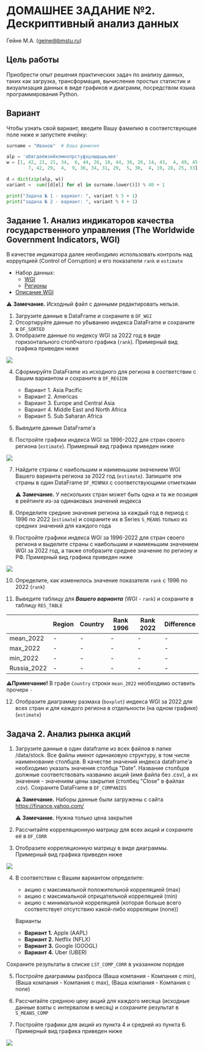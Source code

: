 # ДОМАШНЕЕ ЗАДАНИЕ №2. Дескриптивный анализ данных

Гейне М.А. (geine@bmstu.ru)

## Цель работы

Приобрести опыт решения практических задач по анализу данных, таких как загрузка, трансформация, вычисление простых статистик и визуализация данных в виде графиков и диаграмм, посредством языка программирования Python.

## Вариант

Чтобы узнать свой вариант, введите Вашу фамилию в соответствующее поле ниже и запустите ячейку:

```python
surname = "Иванов"  # Ваша фамилия

alp = 'абвгдеёжзийклмнопрстуфхцчшщъыьэюя'
w = [1, 42, 21, 21, 34,  6, 44, 26, 18, 44, 38, 26, 14, 43,  4, 49, 45,
        7, 42, 29,  4,  9, 36, 34, 31, 29,  5, 30,  4, 19, 28, 25, 33]

d = dict(zip(alp, w))
variant =  sum([d[el] for el in surname.lower()]) % 40 + 1

print("Задача № 1 - вариант: ", variant % 5 + 1)
print("задача № 2 - вариант: ", variant % 4 + 1)
```

## Задание 1. Анализ индикаторов качества государственного управления (The Worldwide Government Indicators, WGI)

В качестве индикатора далее необходимо использовать контроль над коррупцией (Control of Corruption) и его показатели `rank` и `estimate`

- Набор данных:
    - [WGI](data/wgidataset.xlsx)
    - [Регионы](data/regions.xlsx)
- [Описание WGI](http://info.worldbank.org/governance/wgi/)

⚠️ **Замечание.** Исходный файл с данными редактировать нельзя.

1. Загрузите данные в DataFrame и сохраните в `DF_WGI`
2. Отсортируйте данные по убыванию индекса DataFrame и сохраните в `DF_SORTED`
3. Отобразите данные по индексу WGI за 2022 год в виде горизонтального столбчатого графика (`rank`). Примерный вид графика приведен ниже

![](img/cpi_2016_.png)

4. Сформируйте DataFrame из исходного для региона в соответствии с Вашим вариантом и сохраните в `DF_REGION`
    - Вариант 1. Asia Pacific
    - Вариант 2. Americas
    - Вариант 3. Europe and Central Asia
    - Вариант 4. Middle East and North Africa
    - Вариант 5. Sub Saharan Africa

5. Выведите данные DataFrame'a
6. Постройте графики индекса WGI за 1996-2022 для стран своего региона (`estimate`). Примерный вид графика приведен ниже

  ![](img/fig_springfield_region.png)

7. Найдите страны с наибольшим и наименьшим значением WGI Вашего варианта региона за 2022 год (`estimate`). Запишите эти страны в один DataFrame `DF_MINMAX` с соответствующими отметками

    ⚠️ **Замечание.** У нескольких стран может быть одна и та же позиция в рейтинге из-за одинаковых значений индекса

8. Определите средние значения региона за каждый год в период с 1996 по 2022 (`estimate`) и сохраните их в Series `S_MEANS` только из средних значений для каждого года

9. Постройте графики индекса WGI за 1996-2022 для стран своего региона и выделите страны с наибольшим и наименьшим значением WGI за 2022 год, а также отобразите среднее значение по региону и РФ. Примерный вид графика приведен ниже

![](img/fig_springfield_region_comb.png)

10. Определите, как изменилось значение показателя `rank` с 1996 по 2022 (`rank`)

11. Выведите таблицу для ***Вашего варианта*** (WGI - `rank`) и сохраните в таблицу `RES_TABLE`

|             | Region | Country | Rank 1996 | Rank 2022 | Difference |
| ----------- | ------ | ------- | --------- | --------- | ---------- |
| mean_2022   | -      | -       | -         | -         | -          |
| max_2022    | -      | -       | -         | -         | -          |
| min_2022    | -      | -       | -         | -         | -          |
| Russia_2022 | -      | -       | -         | -         | -          |

**⚠️Примечание!** В графе `Country` строки `mean_2022` необходимо оставить прочерк `-`

12. Отобразите диаграмму размаха (`boxplot`) индекса WGI за 2022 для всех стран и для каждого региона в отдельности (на одном графике) (`estimate`)

## Задача 2. Анализ рынка акций

1. Загрузите данные в один dataframe из всех файлов в папке /data/stock. Все файлы имеют одинаковую структуру, в том числе наименование столбцов. В качестве значений индекса dataframe'а необходимо указать значения столбца "Date". Название столбцов должные соответствовать названию акций (имя файла без .csv), а их значения - значениям цены закрытия (столбец "Close" в файлах .csv). Сохраните DataFrame в `DF_COMPANIES`

    ⚠️ **Замечание.** Наборы данные были загружены с сайта https://finance.yahoo.com/

    ⚠️ **Замечание.** Нужна только цена закрытия

2. Рассчитайте корреляционную матрицу для всех акций и сохраните её в `DF_CORR`

3. Отобразите корреляционную матрицу в виде диаграммы. Примерный вид графика приведен ниже

  ![](img/fig_corr_matrix.png)

4. В соответствии с Вашим вариантом определите:

    - акцию с максимальной положительной корреляцией (max)
    - акцию с максимальной отрицательной корреляцией (min)
    - акцию с минимальной корреляцией (которая больше всего соответствует отсутствию какой-либо корреляции (none))

    Варианты

    - **Вариант 1.** Apple (AAPL)
    - **Вариант 2.** Netflix (NFLX)
    - **Вариант 3.** Google (GOOGL)
    - **Вариант 4.** Uber (UBER)

  Сохраните результаты в списке `LST_COMP_CORR` в указанном порядке

5. Постройте диаграммы разброса (Ваша компания - Компания с min), (Ваша компания - Компания с max), (Ваша компания - Компания с none)

6. Рассчитайте среднюю цену акций для каждого месяца (исходные данные взяты с интервалом в месяц) и сохраните результат в `S_MEANS_COMP`

7. Постройте графики для акций из пункта 4 и средней из пункта 6. Примерный вид графика приведен ниже

  ![](img/fig_tw_comp.png)
